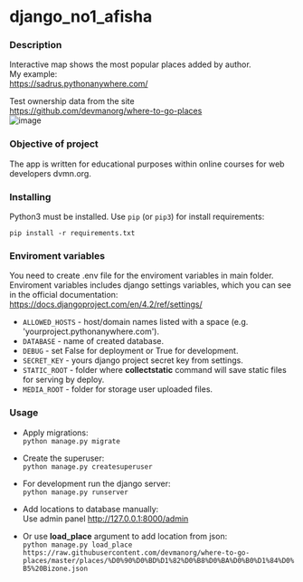 # django_no1_afisha

### Description  
Interactive map shows the most popular places added by author.  
My example:  
https://sadrus.pythonanywhere.com/  

Test ownership data from the site  
https://github.com/devmanorg/where-to-go-places  
![image](https://github.com/SadRus/django_no1_afisha/assets/79669407/ffffa3f5-ab98-4134-98db-dab16400a4f1)  

### Objective of project
The app is written for educational purposes within online courses for web developers dvmn.org.

### Installing

Python3 must be installed. 
Use `pip` (or `pip3`) for install requirements:
```
pip install -r requirements.txt
```  

### Enviroment variables

You need to create .env file for the enviroment variables in main folder.  
Enviroment variables includes django settings variables, which you can see in the official documentation: https://docs.djangoproject.com/en/4.2/ref/settings/  
- `ALLOWED_HOSTS` - host/domain names listed with a space (e.g. 'yourproject.pythonanywhere.com').
- `DATABASE` - name of created database.
- `DEBUG` - set False for deployment or True for development.
- `SECRET_KEY` - yours django project secret key from settings.
- `STATIC_ROOT` - folder where **collectstatic** command will save static files for serving by deploy.
- `MEDIA_ROOT` - folder for storage user uploaded files.

### Usage  

- Apply migrations:  
```python manage.py migrate```

- Create the superuser:  
```python manage.py createsuperuser```

- For development run the django server:  
```python manage.py runserver```

- Add locations to database manually:  
Use admin panel http://127.0.0.1:8000/admin

- Or use **load_place** argument to add location from json:  
```python manage.py load_place https://raw.githubusercontent.com/devmanorg/where-to-go-places/master/places/%D0%90%D0%BD%D1%82%D0%B8%D0%BA%D0%B0%D1%84%D0%B5%20Bizone.json```
